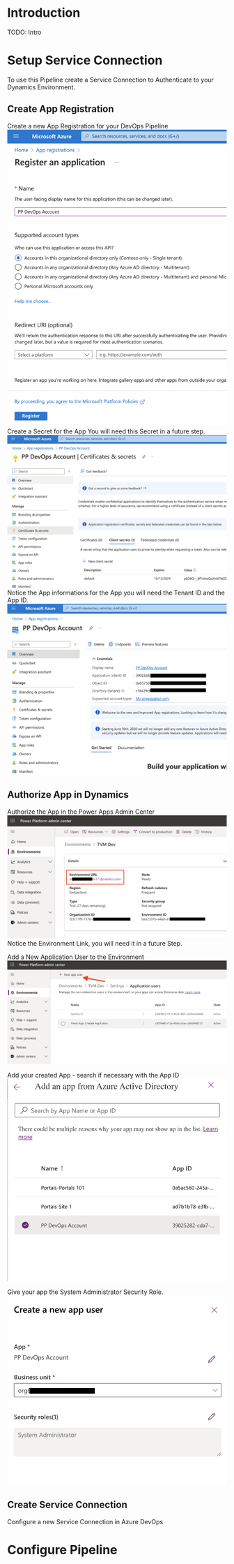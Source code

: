 # Introduction 
TODO: Intro

# Setup Service Connection
To use this Pipeline create a Service Connection to Authenticate to your Dynamics Environment.

## Create App Registration
Create a new App Registration for your DevOps Pipeline
![new app registration](assets/appreg_new.png)
Create a Secret for the App
You will need this Secret in a future step.
![add secret](assets/appreg_secret.png)
Notice the App informations for the App you will need the Tenant ID and the App ID.
![app registrations overview](assets/appreg_overview.png)

## Authorize App in Dynamics
Authorize the App in the Power Apps Admin Center
![env overview](assets/env_detail.png)
Notice the Environment Link, you will need it in a future Step.

Add a New Application User to the Environment
![env overview](assets/new_user.png)

Add your created App - search if necessary with the App ID
![add app](assets/add_app.png)

Give your app the System Administrator Security Role.
![permissions](assets/create_app_user.png)

## Create Service Connection
Configure a new Service Connection in Azure DevOps


# Configure Pipeline
